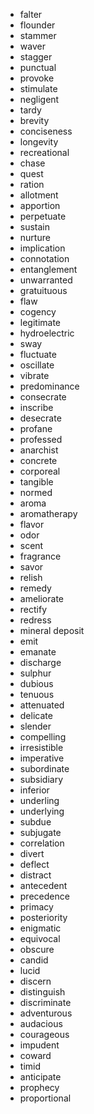 * falter
* flounder
* stammer
* waver
* stagger
* punctual
* provoke
* stimulate
* negligent
* tardy
* brevity
* conciseness
* longevity
* recreational
* chase
* quest
* ration
* allotment
* apportion
* perpetuate
* sustain
* nurture
* implication
* connotation
* entanglement
* unwarranted
* gratuituous
* flaw
* cogency
* legitimate
* hydroelectric
* sway
* fluctuate
* oscillate
* vibrate
* predominance
* consecrate
* inscribe
* desecrate
* profane
* professed
* anarchist
* concrete
* corporeal
* tangible
* normed
* aroma
* aromatherapy
* flavor
* odor
* scent
* fragrance
* savor
* relish
* remedy
* ameliorate
* rectify
* redress
* mineral deposit
* emit
* emanate
* discharge
* sulphur
* dubious
* tenuous
* attenuated
* delicate
* slender
* compelling
* irresistible
* imperative
* subordinate
* subsidiary
* inferior
* underling
* underlying
* subdue
* subjugate
* correlation
* divert
* deflect
* distract
* antecedent
* precedence
* primacy
* posteriority
* enigmatic
* equivocal
* obscure
* candid
* lucid
* discern
* distinguish
* discriminate
* adventurous
* audacious
* courageous
* impudent
* coward
* timid
* anticipate
* prophecy
* proportional